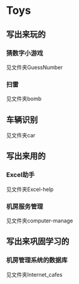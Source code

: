 # Toys

## 写出来玩的

### 猜数字小游戏

见文件夹GuessNumber

### 扫雷

见文件夹bomb

## 车辆识别

见文件夹car

## 写出来用的

### Excel助手

见文件夹Excel-help

### 机房服务管理

见文件夹computer-manage

## 写出来巩固学习的

### 机房管理系统的数据库

见文件夹Internet_cafes

